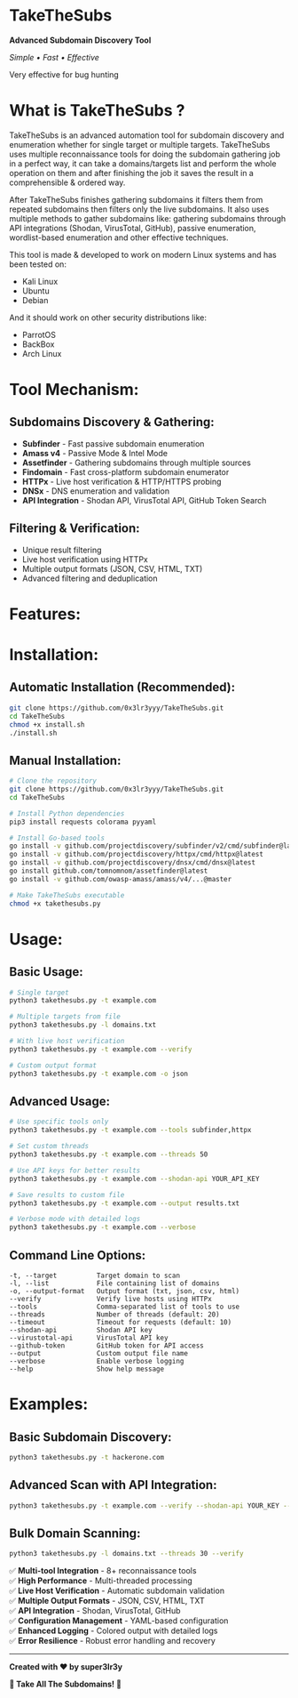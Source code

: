 # TakeTheSubs

**Advanced Subdomain Discovery Tool**

*Simple • Fast • Effective*

Very effective for bug hunting

# What is TakeTheSubs ?

TakeTheSubs is an advanced automation tool for subdomain discovery and enumeration whether for single target or multiple targets. TakeTheSubs uses multiple reconnaissance tools for doing the subdomain gathering job in a perfect way, it can take a domains/targets list and perform the whole operation on them and after finishing the job it saves the result in a comprehensible & ordered way.

After TakeTheSubs finishes gathering subdomains it filters them from repeated subdomains then filters only the live subdomains. It also uses multiple methods to gather subdomains like: gathering subdomains through API integrations (Shodan, VirusTotal, GitHub), passive enumeration, wordlist-based enumeration and other effective techniques.

This tool is made & developed to work on modern Linux systems and has been tested on:

- Kali Linux
- Ubuntu  
- Debian

And it should work on other security distributions like:

- ParrotOS
- BackBox
- Arch Linux

# Tool Mechanism:

## Subdomains Discovery & Gathering:

- **Subfinder** - Fast passive subdomain enumeration
- **Amass v4** - Passive Mode & Intel Mode  
- **Assetfinder** - Gathering subdomains through multiple sources
- **Findomain** - Fast cross-platform subdomain enumerator
- **HTTPx** - Live host verification & HTTP/HTTPS probing
- **DNSx** - DNS enumeration and validation
- **API Integration** - Shodan API, VirusTotal API, GitHub Token Search

## Filtering & Verification:

- Unique result filtering
- Live host verification using HTTPx
- Multiple output formats (JSON, CSV, HTML, TXT)
- Advanced filtering and deduplication

# Features:
# Installation:

## Automatic Installation (Recommended):

```bash
git clone https://github.com/0x3lr3yyy/TakeTheSubs.git
cd TakeTheSubs
chmod +x install.sh
./install.sh
```

## Manual Installation:

```bash
# Clone the repository
git clone https://github.com/0x3lr3yyy/TakeTheSubs.git
cd TakeTheSubs

# Install Python dependencies
pip3 install requests colorama pyyaml

# Install Go-based tools
go install -v github.com/projectdiscovery/subfinder/v2/cmd/subfinder@latest
go install -v github.com/projectdiscovery/httpx/cmd/httpx@latest
go install -v github.com/projectdiscovery/dnsx/cmd/dnsx@latest
go install github.com/tomnomnom/assetfinder@latest
go install -v github.com/owasp-amass/amass/v4/...@master

# Make TakeTheSubs executable
chmod +x takethesubs.py
```

# Usage:

## Basic Usage:

```bash
# Single target
python3 takethesubs.py -t example.com

# Multiple targets from file
python3 takethesubs.py -l domains.txt

# With live host verification
python3 takethesubs.py -t example.com --verify

# Custom output format
python3 takethesubs.py -t example.com -o json
```

## Advanced Usage:

```bash
# Use specific tools only
python3 takethesubs.py -t example.com --tools subfinder,httpx

# Set custom threads
python3 takethesubs.py -t example.com --threads 50

# Use API keys for better results
python3 takethesubs.py -t example.com --shodan-api YOUR_API_KEY

# Save results to custom file
python3 takethesubs.py -t example.com --output results.txt

# Verbose mode with detailed logs
python3 takethesubs.py -t example.com --verbose
```

## Command Line Options:

```
-t, --target          Target domain to scan
-l, --list            File containing list of domains
-o, --output-format   Output format (txt, json, csv, html)
--verify              Verify live hosts using HTTPx
--tools               Comma-separated list of tools to use
--threads             Number of threads (default: 20)
--timeout             Timeout for requests (default: 10)
--shodan-api          Shodan API key
--virustotal-api      VirusTotal API key
--github-token        GitHub token for API access
--output              Custom output file name
--verbose             Enable verbose logging
--help                Show help message
```

# Examples:

## Basic Subdomain Discovery:
```bash
python3 takethesubs.py -t hackerone.com
```

## Advanced Scan with API Integration:
```bash
python3 takethesubs.py -t example.com --verify --shodan-api YOUR_KEY --output-format json
```

## Bulk Domain Scanning:
```bash
python3 takethesubs.py -l domains.txt --threads 30 --verify
```
✅ **Multi-tool Integration** - 8+ reconnaissance tools  
✅ **High Performance** - Multi-threaded processing  
✅ **Live Host Verification** - Automatic subdomain validation  
✅ **Multiple Output Formats** - JSON, CSV, HTML, TXT  
✅ **API Integration** - Shodan, VirusTotal, GitHub  
✅ **Configuration Management** - YAML-based configuration  
✅ **Enhanced Logging** - Colored output with detailed logs  
✅ **Error Resilience** - Robust error handling and recovery  

---

**Created with ❤️ by super3lr3y**

**🎯 Take All The Subdomains! 🚀**


